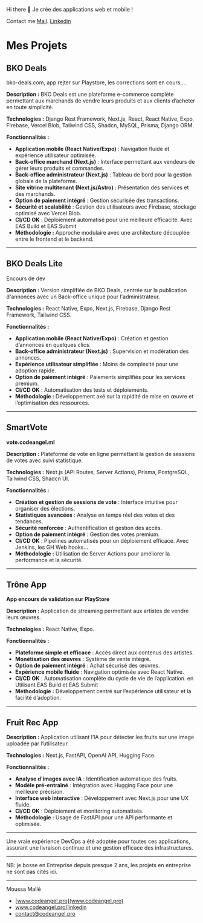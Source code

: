 Hi there 👋
Je crée des applications web et mobile !

Contact me
[Mail](contact@codeangel.pro).
[Linkedin](www.codeangel.pro/linkedin)

# Mes Projets

## BKO Deals

bko-deals.com, app rejter sur Playstore, les corrections sont en cours....

**Description :**
BKO Deals est une plateforme e-commerce complète permettant aux marchands de vendre leurs produits et aux clients d’acheter en toute simplicité.

**Technologies :** Django Rest Framework, Next.js, React, React Native, Expo, Firebase, Vercel Blob, Tailwind CSS, Shadcn, MySQL, Prisma, Django ORM.

**Fonctionnalités :**

- **Application mobile (React Native/Expo)** : Navigation fluide et expérience utilisateur optimisée.
- **Back-office marchand (Next.js)** : Interface permettant aux vendeurs de gérer leurs produits et commandes.
- **Back-office administrateur (Next.js)** : Tableau de bord pour la gestion globale de la plateforme.
- **Site vitrine multitenant (Next.js/Astro)** : Présentation des services et des marchands.
- **Option de paiement intégré** : Gestion sécurisée des transactions.
- **Sécurité et scalabilité** : Gestion des utilisateurs avec Firebase, stockage optimisé avec Vercel Blob.
- **CI/CD OK** : Déploiement automatisé pour une meilleure efficacité. Avec EAS Build et EAS Submit
- **Méthodologie :** Approche modulaire avec une architecture découplée entre le frontend et le backend.

---

## BKO Deals Lite

Encours de dev

**Description :**
Version simplifiée de BKO Deals, centrée sur la publication d'annonces avec un Back-office unique pour l'administrateur.

**Technologies :** React Native, Expo, Next.js, Firebase, Django Rest Framework, Tailwind CSS.

**Fonctionnalités :**

- **Application mobile (React Native/Expo)** : Création et gestion d’annonces en quelques clics.
- **Back-office administrateur (Next.js)** : Supervision et modération des annonces.
- **Expérience utilisateur simplifiée** : Moins de complexité pour une adoption rapide.
- **Option de paiement intégré** : Paiements simplifiés pour les services premium.
- **CI/CD OK** : Automatisation des tests et déploiements.
- **Méthodologie :** Développement axé sur la rapidité de mise en œuvre et l’optimisation des ressources.

---

## SmartVote

**vote.codeangel.ml**

**Description :**
Plateforme de vote en ligne permettant la gestion de sessions de votes avec suivi statistique.

**Technologies :** Next.js (API Routes, Server Actions), Prisma, PostgreSQL, Tailwind CSS, Shadcn UI.

**Fonctionnalités :**

- **Création et gestion de sessions de vote** : Interface intuitive pour organiser des élections.
- **Statistiques avancées** : Analyse en temps réel des votes et des tendances.
- **Sécurité renforcée** : Authentification et gestion des accès.
- **Option de paiement intégré** : Gestion des votes premium.
- **CI/CD OK** : Pipelines automatisés pour un déploiement efficace. Avec Jenkins, les GH Web hooks...
- **Méthodologie :** Utilisation de Server Actions pour améliorer la performance et la sécurité.

---

## Trône App

**App encours de validation sur PlayStore**

**Description :**
Application de streaming permettant aux artistes de vendre leurs œuvres.

**Technologies :** React Native, Expo.

**Fonctionnalités :**

- **Plateforme simple et efficace** : Accès direct aux contenus des artistes.
- **Monétisation des œuvres** : Système de vente intégré.
- **Option de paiement intégré** : Achat sécurisé des œuvres.
- **Expérience mobile fluide** : Navigation optimisée avec React Native.
- **CI/CD OK** : Automatisation complète du cycle de vie de l’application. en Utilisant EAS Build et EAS Submit
- **Méthodologie :** Développement centré sur l’expérience utilisateur et la facilité d’adoption.

---

## Fruit Rec App

**Description :**
Application utilisant l’IA pour détecter les fruits sur une image uploadée par l’utilisateur.

**Technologies :** Next.js, FastAPI, OpenAI API, Hugging Face.

**Fonctionnalités :**

- **Analyse d’images avec IA** : Identification automatique des fruits.
- **Modèle pré-entraîné** : Intégration avec Hugging Face pour une meilleure précision.
- **Interface web interactive** : Développement avec Next.js pour une UX fluide.
- **CI/CD OK** : Déploiement et monitoring automatisés.
- **Méthodologie :** Usage de FastAPI pour une API performante et optimisée.

---

Une vraie expérience DevOps a été adoptée pour toutes ces applications, assurant une livraison continue et une gestion efficace des infrastructures.

---
NB: je bosse en Entreprise depuis presque 2 ans, les projets en entreprise ne sont pas cités ici.

---
Moussa Mallé
- [www.codeangel.pro](www.codeangel.pro)
- www.codeangel.pro/linkedin
- contact@codeangel.pro


